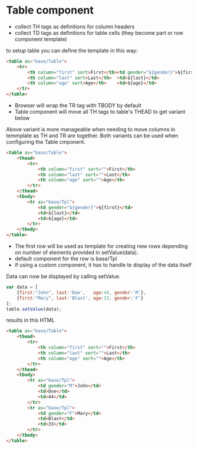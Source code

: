# Table component
 - collect TH tags as definitions for column headers
 - collect TD tags as definitions for table cells (they become part or row component template)

to setup table you can define the template in this way:

```html
<table as="base/Table">
    <tr>
        <th column="first" sort>First</th><td gender="${gender}">${first}</td>
        <th column="last" sort>Last</th>  <td>${last}</td>
        <th column="age" sort>Age</th>    <td>${age}</td>
    </tr>
</table>
```

 - Browser will wrap the TR tag with TBODY by default
 - Table component will move all TH tags to table's THEAD to get variant below 

Above variant is more manageable when needing
to move columns in temmplate as TH and TR are together. Both variants can be used
when configuring the Table cmponent.

```html
<table as="base/Table">
    <thead>
        <tr>
            <th column="first" sort="">First</th>
            <th column="last" sort="">Last</th>
            <th column="age" sort="">Age</th>
        </tr>
    </thead>
    <tbody>
        <tr as="base/Tpl">
            <td gender="${gender}">${first}</td>
            <td>${last}</td>
            <td>${age}</td>
        </tr>
    </tbody>
</table>
```

 - The first row will be used as template for creating new rows depending on number of elements
   provided in setValue(data).
 - default component for the row is base/Tpl
 - if using a custom component, it has to handle te display of the data itself

Data can now be displayed by calling setValue.

```javascript
var data = [
    {first:"John", last:'Doe',   age:44, gender:'M'},
    {first:"Mary", last:'Blast', age:33, gender:'F'}
];
table.setValue(data);
```

results in this HTML

```html
<table as="base/Table">
    <thead>
        <tr>
            <th column="first" sort="">First</th>
            <th column="last" sort="">Last</th>
            <th column="age" sort="">Age</th>
        </tr>
    </thead>
    <tbody>
        <tr as="base/Tpl">
            <td gender="M">John</td>
            <td>Doe</td>
            <td>44</td>
        </tr>
        <tr as="base/Tpl">
            <td gender="F">Mary</td>
            <td>Blast</td>
            <td>33</td>
        </tr>
    </tbody>
</table>
```
